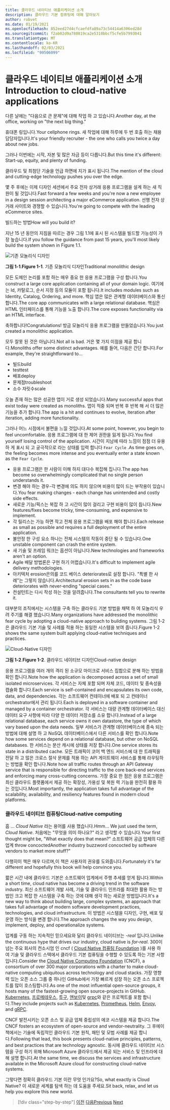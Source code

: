 ```yaml
---
title: 클라우드 네이티브 애플리케이션 소개
description: 클라우드 기본 컴퓨팅에 대해 알아보기
author: robvet
ms.date: 01/19/2021
ms.openlocfilehash: 852eed27d4cfcaefdfa89a73c54414a6306ed28d
ms.sourcegitcommit: f2ab02d9a780819ca2e5310bbcf5cfe5b7993041
ms.translationtype: MT
ms.contentlocale: ko-KR
ms.lasthandoff: 02/03/2021
ms.locfileid: "99506099"
---
```

# <a name="introduction-to-cloud-native-applications"></a><span data-ttu-id="2d46d-103">클라우드 네이티브 애플리케이션 소개</span><span class="sxs-lookup"><span data-stu-id="2d46d-103">Introduction to cloud-native applications</span></span>

<span data-ttu-id="2d46d-104">다른 날에는 "다음으로 큰 문제"에 대해 작업 하 고 있습니다.</span><span class="sxs-lookup"><span data-stu-id="2d46d-104">Another day, at the office, working on "the next big thing."</span></span>

<span data-ttu-id="2d46d-105">휴대폰 링입니다.</span><span class="sxs-lookup"><span data-stu-id="2d46d-105">Your cellphone rings.</span></span> <span data-ttu-id="2d46d-106">새 작업에 대해 하루에 두 번 호출 하는 채용 담당자입니다.</span><span class="sxs-lookup"><span data-stu-id="2d46d-106">It's your friendly recruiter - the one who calls you twice a day about new jobs.</span></span>

<span data-ttu-id="2d46d-107">그러나 이번에는 시작, 자본 및 많은 자금 등이 다릅니다.</span><span class="sxs-lookup"><span data-stu-id="2d46d-107">But this time it's different: Start-up, equity, and plenty of funding.</span></span>

<span data-ttu-id="2d46d-108">클라우드 및 최첨단 기술을 언급 하면에 지가 표시 됩니다.</span><span class="sxs-lookup"><span data-stu-id="2d46d-108">The mention of the cloud and cutting-edge technology pushes you over the edge.</span></span>

<span data-ttu-id="2d46d-109">몇 주 후에는 이제 디자인 세션에서 주요 전자 상거래 응용 프로그램을 설계 하는 새 직원이 될 것입니다.</span><span class="sxs-lookup"><span data-stu-id="2d46d-109">Fast forward a few weeks and you're now a new employee in a design session architecting a major eCommerce application.</span></span> <span data-ttu-id="2d46d-110">선행 전자 상거래 사이트와 경쟁할 수 있습니다.</span><span class="sxs-lookup"><span data-stu-id="2d46d-110">You're going to compete with the leading eCommerce sites.</span></span>

<span data-ttu-id="2d46d-111">빌드하는 방법</span><span class="sxs-lookup"><span data-stu-id="2d46d-111">How will you build it?</span></span>

<span data-ttu-id="2d46d-112">지난 15 년 동안의 지침을 따르는 경우 그림 1.1에 표시 된 시스템을 빌드할 가능성이 가장 높습니다.</span><span class="sxs-lookup"><span data-stu-id="2d46d-112">If you follow the guidance from past 15 years, you'll most likely build the system shown in Figure 1.1.</span></span>

![기존 모놀리식 디자인](./media/monolithic-design.png)

<span data-ttu-id="2d46d-114">**그림 1-1**.</span><span class="sxs-lookup"><span data-stu-id="2d46d-114">**Figure 1-1**.</span></span> <span data-ttu-id="2d46d-115">기존 모놀리식 디자인</span><span class="sxs-lookup"><span data-stu-id="2d46d-115">Traditional monolithic design</span></span>

<span data-ttu-id="2d46d-116">모든 도메인 논리를 포함 하는 매우 중요 한 응용 프로그램을 구성 합니다.</span><span class="sxs-lookup"><span data-stu-id="2d46d-116">You construct a large core application containing all of your domain logic.</span></span> <span data-ttu-id="2d46d-117">여기에는 Id, 카탈로그, 순서 지정 등의 모듈이 포함 됩니다.</span><span class="sxs-lookup"><span data-stu-id="2d46d-117">It includes modules such as Identity, Catalog, Ordering, and more.</span></span> <span data-ttu-id="2d46d-118">핵심 앱은 많은 관계형 데이터베이스와 통신 합니다.</span><span class="sxs-lookup"><span data-stu-id="2d46d-118">The core app communicates with a large relational database.</span></span> <span data-ttu-id="2d46d-119">핵심은 HTML 인터페이스를 통해 기능을 노출 합니다.</span><span class="sxs-lookup"><span data-stu-id="2d46d-119">The core exposes functionality via an HTML interface.</span></span>

<span data-ttu-id="2d46d-120">축하합니다!</span><span class="sxs-lookup"><span data-stu-id="2d46d-120">Congratulations!</span></span>  <span data-ttu-id="2d46d-121">방금 모놀리식 응용 프로그램을 만들었습니다.</span><span class="sxs-lookup"><span data-stu-id="2d46d-121">You just created a monolithic application.</span></span>

<span data-ttu-id="2d46d-122">모두 잘못 된 것은 아닙니다.</span><span class="sxs-lookup"><span data-stu-id="2d46d-122">Not all is bad.</span></span> <span data-ttu-id="2d46d-123">거은 몇 가지 이점을 제공 합니다.</span><span class="sxs-lookup"><span data-stu-id="2d46d-123">Monoliths offer some distinct advantages.</span></span> <span data-ttu-id="2d46d-124">예를 들어, 다음은 간단 합니다.</span><span class="sxs-lookup"><span data-stu-id="2d46d-124">For example, they're straightforward to...</span></span>

- <span data-ttu-id="2d46d-125">빌드</span><span class="sxs-lookup"><span data-stu-id="2d46d-125">build</span></span>
- <span data-ttu-id="2d46d-126">test</span><span class="sxs-lookup"><span data-stu-id="2d46d-126">test</span></span>
- <span data-ttu-id="2d46d-127">배포</span><span class="sxs-lookup"><span data-stu-id="2d46d-127">deploy</span></span>
- <span data-ttu-id="2d46d-128">문제점</span><span class="sxs-lookup"><span data-stu-id="2d46d-128">troubleshoot</span></span>
- <span data-ttu-id="2d46d-129">소수 자릿수</span><span class="sxs-lookup"><span data-stu-id="2d46d-129">scale</span></span>

<span data-ttu-id="2d46d-130">오늘 존재 하는 많은 성공한 앱이 거로 생성 되었습니다.</span><span class="sxs-lookup"><span data-stu-id="2d46d-130">Many successful apps that exist today were created as monoliths.</span></span> <span data-ttu-id="2d46d-131">앱이 적중 되며 반복 후 반복 해 서 더 많은 기능을 추가 합니다.</span><span class="sxs-lookup"><span data-stu-id="2d46d-131">The app is a hit and continues to evolve, iteration after iteration, adding more functionality.</span></span>

<span data-ttu-id="2d46d-132">그러나 어느 시점에서 불편을 느낄 것입니다.</span><span class="sxs-lookup"><span data-stu-id="2d46d-132">At some point, however, you begin to feel uncomfortable.</span></span> <span data-ttu-id="2d46d-133">응용 프로그램에 대 한 제어 권한을 잃게 됩니다.</span><span class="sxs-lookup"><span data-stu-id="2d46d-133">You find yourself losing control of the application.</span></span> <span data-ttu-id="2d46d-134">시간이 지남에 따라 느낌이 점점 더 유용 하 게 표시 되 고 궁극적으로 라는 상태를 입력 합니다 `Fear Cycle` .</span><span class="sxs-lookup"><span data-stu-id="2d46d-134">As time goes on, the feeling becomes more intense and you eventually enter a state known as the `Fear Cycle`.</span></span>

- <span data-ttu-id="2d46d-135">응용 프로그램은 한 사람이 이해 하지 대다수 복잡해 집니다.</span><span class="sxs-lookup"><span data-stu-id="2d46d-135">The app has become so overwhelmingly complicated that no single person understands it.</span></span>
- <span data-ttu-id="2d46d-136">변경 해야 하는 경우-각 변경에 의도 하지 않으며 비용이 많이 드는 부작용이 있습니다.</span><span class="sxs-lookup"><span data-stu-id="2d46d-136">You fear making changes - each change has unintended and costly side effects.</span></span>
- <span data-ttu-id="2d46d-137">새로운 기능/픽스는 복잡 하 고 시간이 많이 걸리고 구현 비용이 많이 듭니다.</span><span class="sxs-lookup"><span data-stu-id="2d46d-137">New features/fixes become tricky, time-consuming, and expensive to implement.</span></span>
- <span data-ttu-id="2d46d-138">각 릴리스는 가능 하면 작고 전체 응용 프로그램을 배포 해야 합니다.</span><span class="sxs-lookup"><span data-stu-id="2d46d-138">Each release as small as possible and requires a full deployment of the entire application.</span></span>
- <span data-ttu-id="2d46d-139">불안정 한 구성 요소 하나는 전체 시스템의 작동이 중단 될 수 있습니다.</span><span class="sxs-lookup"><span data-stu-id="2d46d-139">One unstable component can crash the entire system.</span></span>
- <span data-ttu-id="2d46d-140">새 기술 및 프레임 워크는 옵션이 아닙니다.</span><span class="sxs-lookup"><span data-stu-id="2d46d-140">New technologies and frameworks aren't an option.</span></span>
- <span data-ttu-id="2d46d-141">Agile 배달 방법론은 구현 하기 어렵습니다.</span><span class="sxs-lookup"><span data-stu-id="2d46d-141">It's difficult to implement agile delivery methodologies.</span></span>
- <span data-ttu-id="2d46d-142">아키텍처 erosion은의를 코드 베이스 deteriorates로 설정 합니다. "특별 한 사례"는 그렇지 않습니다.</span><span class="sxs-lookup"><span data-stu-id="2d46d-142">Architectural erosion sets in as the code base deteriorates with never-ending "special cases."</span></span>
- <span data-ttu-id="2d46d-143">컨설턴트는 다시 작성 하는 것을 알려줍니다.</span><span class="sxs-lookup"><span data-stu-id="2d46d-143">The consultants tell you to rewrite it.</span></span>

<span data-ttu-id="2d46d-144">대부분의 조직에서는 시스템을 구축 하는 클라우드 기본 방법을 채택 하 여 모놀리식 우려 주기를 해결 했습니다.</span><span class="sxs-lookup"><span data-stu-id="2d46d-144">Many organizations have addressed the monolithic fear cycle by adopting a cloud-native approach to building systems.</span></span> <span data-ttu-id="2d46d-145">그림 1-2은 클라우드 기본 기술 및 사례를 적용 하는 동일한 시스템을 보여 줍니다.</span><span class="sxs-lookup"><span data-stu-id="2d46d-145">Figure 1-2 shows the same system built applying cloud-native techniques and practices.</span></span>

![Cloud-Native 디자인](./media/cloud-native-design.png)

<span data-ttu-id="2d46d-147">**그림 1-2**.</span><span class="sxs-lookup"><span data-stu-id="2d46d-147">**Figure 1-2**.</span></span> <span data-ttu-id="2d46d-148">클라우드 네이티브 디자인</span><span class="sxs-lookup"><span data-stu-id="2d46d-148">Cloud-native design</span></span>

<span data-ttu-id="2d46d-149">응용 프로그램을 여러 개의 격리 된 소규모 마이크로 서비스 집합으로 분해 하는 방법을 확인 합니다.</span><span class="sxs-lookup"><span data-stu-id="2d46d-149">Note how the application is decomposed across a set of small isolated microservices.</span></span> <span data-ttu-id="2d46d-150">각 서비스는 자체 포함 되며 자체 코드, 데이터 및 종속성을 캡슐화 합니다.</span><span class="sxs-lookup"><span data-stu-id="2d46d-150">Each service is self-contained and encapsulates its own code, data, and dependencies.</span></span> <span data-ttu-id="2d46d-151">각는 소프트웨어 컨테이너에 배포 되 고 컨테이너 orchestrator에서 관리 됩니다.</span><span class="sxs-lookup"><span data-stu-id="2d46d-151">Each is deployed in a software container and managed by a container orchestrator.</span></span> <span data-ttu-id="2d46d-152">각 서비스는 대량 관계형 데이터베이스 대신 데이터 요구 사항에 따라 다양 한 데이터 저장소를 소유 합니다.</span><span class="sxs-lookup"><span data-stu-id="2d46d-152">Instead of a large relational database, each service owns it own datastore, the type of which vary based upon the data needs.</span></span> <span data-ttu-id="2d46d-153">일부 서비스가 관계형 데이터베이스에 종속 되는 방법에 대해 설명 하 고 NoSQL 데이터베이스에서 다른 서비스를 확인 합니다.</span><span class="sxs-lookup"><span data-stu-id="2d46d-153">Note how some services depend on a relational database, but other on NoSQL databases.</span></span> <span data-ttu-id="2d46d-154">한 서비스는 분산 캐시에 상태를 저장 합니다.</span><span class="sxs-lookup"><span data-stu-id="2d46d-154">One service stores its state in a distributed cache.</span></span> <span data-ttu-id="2d46d-155">모든 트래픽이 코어 백 엔드 서비스에 대 한 트래픽을 전달 하 고 많은 크로스 절삭 문제를 적용 하는 API 게이트웨이 서비스를 통해 라우팅하는 방법을 확인 합니다.</span><span class="sxs-lookup"><span data-stu-id="2d46d-155">Note how all traffic routes through an API Gateway service that is responsible for directing traffic to the core back-end services and enforcing many cross-cutting concerns.</span></span> <span data-ttu-id="2d46d-156">가장 중요 한 점은 응용 프로그램은 최신 클라우드 플랫폼에서 제공 하는 확장성, 가용성 및 복원 력 기능을 완전히 활용 하는 것입니다.</span><span class="sxs-lookup"><span data-stu-id="2d46d-156">Most importantly, the application takes full advantage of the scalability, availability, and resiliency features found in modern cloud platforms.</span></span>

### <a name="cloud-native-computing"></a><span data-ttu-id="2d46d-157">클라우드 네이티브 컴퓨팅</span><span class="sxs-lookup"><span data-stu-id="2d46d-157">Cloud-native computing</span></span>

<span data-ttu-id="2d46d-158">흠 ... _Cloud Native_ 라는 용어를 사용 했습니다.</span><span class="sxs-lookup"><span data-stu-id="2d46d-158">Hmm... We just used the term, _Cloud Native_.</span></span> <span data-ttu-id="2d46d-159">처음에는 "무엇을 의미 하나요?" 라고 생각할 수 있습니다.</span><span class="sxs-lookup"><span data-stu-id="2d46d-159">Your first thought might be, "What exactly does that mean?"</span></span> <span data-ttu-id="2d46d-160">소프트웨어 공급 업체의 다른 업계 throw concocted</span><span class="sxs-lookup"><span data-stu-id="2d46d-160">Another industry buzzword concocted by software vendors to market more stuff?"</span></span>

<span data-ttu-id="2d46d-161">다행히이 책은 매우 다르며,이 책은 사용자의 권유를 도와줍니다.</span><span class="sxs-lookup"><span data-stu-id="2d46d-161">Fortunately it's far different and hopefully this book will help convince you.</span></span>

<span data-ttu-id="2d46d-162">짧은 시간 내에 클라우드 기본은 소프트웨어 업계에서 주행 추세를 얻게 됩니다.</span><span class="sxs-lookup"><span data-stu-id="2d46d-162">Within a short time, cloud native has become a driving trend in the software industry.</span></span> <span data-ttu-id="2d46d-163">최신 소프트웨어 개발 사례, 기술 및 클라우드 인프라를 최대한 활용 하는 방법인 크고 복잡 한 시스템을 구축 하는 것에 대해 생각 하는 새로운 방법입니다.</span><span class="sxs-lookup"><span data-stu-id="2d46d-163">It's a new way to think about building large, complex systems, an approach that takes full advantage of modern software development practices, technologies, and cloud infrastructure.</span></span> <span data-ttu-id="2d46d-164">이 방법은 시스템을 디자인, 구현, 배포 및 운영 하는 방식을 변경 합니다.</span><span class="sxs-lookup"><span data-stu-id="2d46d-164">The approach changes the way you design, implement, deploy, and operationalize systems.</span></span>

<span data-ttu-id="2d46d-165">업계를 구동 하는 지속적인 믿으세요와 달리 클라우드 네이티브는 _-real_ 입니다.</span><span class="sxs-lookup"><span data-stu-id="2d46d-165">Unlike the continuous hype that drives our industry, cloud native is _for-real_.</span></span> <span data-ttu-id="2d46d-166">300이 넘는 주요 회사의 컨소시엄 인 cncf ( [Cloud Native 컴퓨팅 Foundation](https://www.cncf.io/) )를 사용 하 여 기술 및 클라우드 스택에서 클라우드 기본 컴퓨팅을 수행할 수 있도록 하는 기본 사항입니다.</span><span class="sxs-lookup"><span data-stu-id="2d46d-166">Consider the [Cloud Native Computing Foundation](https://www.cncf.io/) (CNCF), a consortium of over 300 major corporations with a charter to make cloud-native computing ubiquitous across technology and cloud stacks.</span></span> <span data-ttu-id="2d46d-167">가장 영향력 있는 오픈 소스 그룹 중 하나인 GitHub에서 가장 빠르게 성장 하는 오픈 소스 프로젝트를 많이 호스팅합니다.</span><span class="sxs-lookup"><span data-stu-id="2d46d-167">As one of the most influential open-source groups, it hosts many of the fastest-growing open source-projects in GitHub.</span></span> <span data-ttu-id="2d46d-168">[Kubernetes](https://kubernetes.io/), [프로메테우스](https://prometheus.io/), [투구](https://helm.sh/), [엔보이](https://www.envoyproxy.io/)및 [grpc](https://grpc.io/)와 같은 프로젝트를 포함 합니다.</span><span class="sxs-lookup"><span data-stu-id="2d46d-168">They include projects such as [Kubernetes](https://kubernetes.io/), [Prometheus](https://prometheus.io/), [Helm](https://helm.sh/), [Envoy](https://www.envoyproxy.io/), and [gRPC](https://grpc.io/).</span></span>

<span data-ttu-id="2d46d-169">CNCF 발전시키는 오픈 소스 및 공급 업체 중립성의 에코 시스템을 제공 합니다.</span><span class="sxs-lookup"><span data-stu-id="2d46d-169">The CNCF fosters an ecosystem of open-source and vendor-neutrality.</span></span> <span data-ttu-id="2d46d-170">그 후에이 책에서는 기술에 독립적인 클라우드 기본 원칙, 패턴 및 모범 사례를 제공 합니다.</span><span class="sxs-lookup"><span data-stu-id="2d46d-170">Following that lead, this book presents cloud-native principles, patterns, and best practices that are technology agnostic.</span></span> <span data-ttu-id="2d46d-171">동시에 클라우드 네이티브 시스템을 구성 하기 위해 Microsoft Azure 클라우드에서 제공 되는 서비스 및 인프라에 대해 설명 합니다.</span><span class="sxs-lookup"><span data-stu-id="2d46d-171">At the same time, we discuss the services and infrastructure available in the Microsoft Azure cloud for constructing cloud-native systems.</span></span>

<span data-ttu-id="2d46d-172">그렇다면 정확히 클라우드 기본 이란 무엇 인가요?</span><span class="sxs-lookup"><span data-stu-id="2d46d-172">So, what exactly is Cloud Native?</span></span> <span data-ttu-id="2d46d-173">이 새로운 세계를 탐색 하는 데 도움을 주세요.</span><span class="sxs-lookup"><span data-stu-id="2d46d-173">Sit back, relax, and let us help you explore this new world.</span></span>

>[!div class="step-by-step"]
><span data-ttu-id="2d46d-174">[이전](index.md)
>[다음](definition.md)</span><span class="sxs-lookup"><span data-stu-id="2d46d-174">[Previous](index.md)
[Next](definition.md)</span></span>
